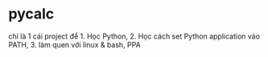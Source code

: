 # pycalc
chỉ là 1 cái project để 1. Học Python, 2. Học cách set Python application vào PATH, 3. làm quen với linux &amp; bash, PPA
